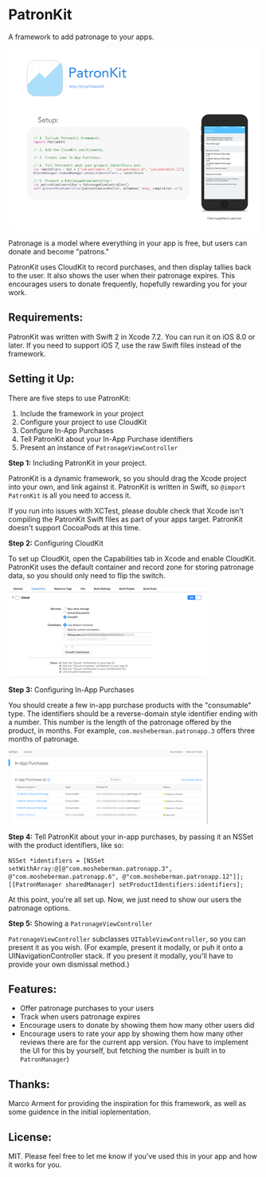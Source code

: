 # PatronKit
A framework to add patronage to your apps.

[![Promo - Click to see larger version.](./demo/Promo-small.png)](./demo/Promo.png)

Patronage is a model where everything in your app is free, but users can donate and become "patrons."

PatronKit uses CloudKit to record purchases, and then display tallies back to the user. It also shows the user when their patronage expires. This encourages users to donate frequently, hopefully rewarding you for your work.

Requirements:
---

PatronKit was written with Swift 2 in Xcode 7.2. You can run it on iOS 8.0 or later. If you need to support iOS 7, use the raw Swift files instead of the framework.

Setting it Up:
---

There are five steps to use PatronKit:

1. Include the framework in your project
2. Configure your project to use CloudKit
3. Configure In-App Purchases
4. Tell PatronKit about your In-App Purchase identifiers
5. Present an instance of `PatronageViewController`

**Step 1:** Including PatronKit in your project.

PatronKit is a dynamic framework, so you should drag the Xcode project into your own, and link against it. PatronKit is written in Swift, so `@import PatronKit` is all you need to access it. 

If you run into issues with XCTest, please double check that Xcode isn't compiling the PatronKit Swift files as part of your apps target. PatronKit doesn't support CocoaPods at this time.

**Step 2:** Configuring CloudKit 

To set up CloudKit, open the Capabilities tab in Xcode and enable CloudKit. PatronKit uses the default container and record zone for storing patronage data, so you should only need to flip the switch.

[![CloudKit](./demo/CloudKit-small.png)](./demo/CloudKit.png)

**Step 3:** Configuring In-App Purchases

You should create a few in-app purchase products with the "consumable" type. The identifiers should be a reverse-domain style identifier ending with a number. This number is the length of the patronage offered by the product, in months. For example, `com.mosheberman.patronapp.3` offers three months of patronage.

[![IAPs](./demo/InAppPurchases-small.png)](./demo/InAppPurchases.png)

**Step 4:** Tell PatronKit about your in-app purchases, by passing it an NSSet with the product identifiers, like so:

    NSSet *identifiers = [NSSet setWithArray:@[@"com.mosheberman.patronapp.3", @"com.mosheberman.patronapp.6", @"com.mosheberman.patronapp.12"]];
    [[PatronManager sharedManager] setProductIdentifiers:identifiers];

At this point, you're all set up. Now, we just need to show our users the patronage options.

**Step 5:** Showing a `PatronageViewController`

`PatronageViewController` subclasses `UITableViewController`, so you can present it as you wish. (For example, present it modally, or puh it onto a UINavigationController stack. If you present it modally, you'll have to provide your own dismissal method.)

Features:
---

- Offer patronage purchases to your users
- Track when users patronage expires
- Encourage users to donate by showing them how many other users did 
- Encourage users to rate your app by showing them how many other reviews there are for the current app version. (You have to implement the UI for this by yourself, but fetching the number is built in to `PatronManager`)

Thanks:
---

Marco Arment for providing the inspiration for this framework, as well as some guidence in the initial ioplementation.


License:
---

MIT. Please feel free to let me know if you've used this in your app and how it works for you.

